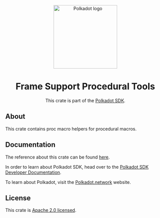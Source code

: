 <div align="center">

<img
alt="Polkadot logo" width="200"
src="https://raw.githubusercontent.com/paritytech/polkadot-sdk/rzadp/readmes/docs/images/Polkadot_Logo_Horizontal_Pink_BlackOnWhite.png">

# Frame Support Procedural Tools

This crate is part of the [Polkadot SDK](https://github.com/paritytech/polkadot-sdk/).

</div>

## About

This crate contains proc macro helpers for procedural macros.

## Documentation

The reference about this crate can be found [here](https://paritytech.github.io/polkadot-sdk/master/frame_support_procedural_tools).

In order to learn about Polkadot SDK, head over to the [Polkadot SDK Developer Documentation](https://paritytech.github.io/polkadot-sdk/master/polkadot_sdk_docs/index.html).

To learn about Polkadot, visit the [Polkadot.network](https://polkadot.network/) website.

## License

This crate is [Apache 2.0 licensed](https://spdx.org/licenses/Apache-2.0.html).
